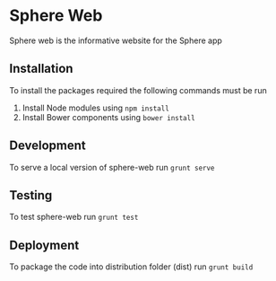 # Sphere Web

Sphere web is the informative website for the Sphere app

## Installation

To install the packages required the following commands must be run

1. Install Node modules using `npm install`
2. Install Bower components using `bower install`

## Development

To serve a local version of sphere-web run `grunt serve`

## Testing

To test sphere-web run `grunt test`

## Deployment

To package the code into distribution folder (dist) run `grunt build`